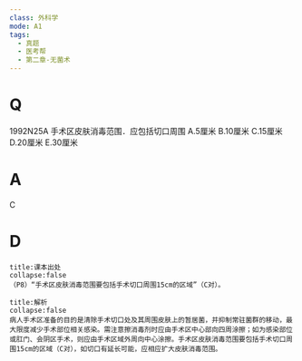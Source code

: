 ```yaml
---
class: 外科学
mode: A1
tags:
  - 真题
  - 医考帮
  - 第二章-无菌术
---
```


# Q
1992N25A 手术区皮肤消毒范围．应包括切口周围
A.5厘米
B.10厘米
C.15厘米
D.20厘米
E.30厘米

# A
C
# D
```ad-note
title:课本出处
collapse:false
（P8）“手术区皮肤消毒范围要包括手术切口周围15cm的区域”（C对）。
```

```ad-summary
title:解析
collapse:false
病人手术区准备的目的是清除手术切口处及其周围皮肤上的暂居菌，并抑制常驻菌群的移动，最大限度减少手术部位相关感染。需注意擦消毒剂时应由手术区中心部向四周涂擦；如为感染部位或肛门、会阴区手术，则应由手术区域外周向中心涂擦。手术区皮肤消毒范围要包括手术切口周围15cm的区域（C对），如切口有延长可能，应相应扩大皮肤消毒范围。
```

